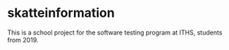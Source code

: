 # skatteinformation

This is a school project for the software testing program at ITHS, students from 2019.
